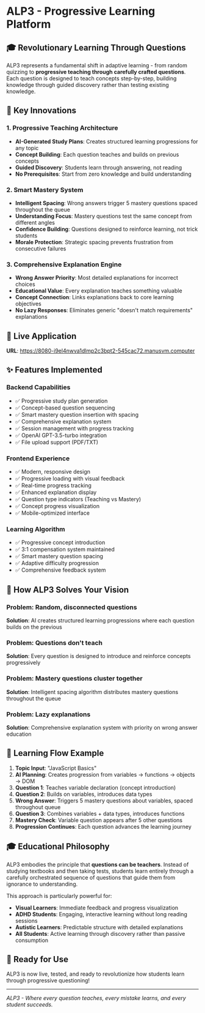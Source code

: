 # ALP3 - Progressive Learning Platform

## 🎓 **Revolutionary Learning Through Questions**

ALP3 represents a fundamental shift in adaptive learning - from random quizzing to **progressive teaching through carefully crafted questions**. Each question is designed to teach concepts step-by-step, building knowledge through guided discovery rather than testing existing knowledge.

## 🌟 **Key Innovations**

### **1. Progressive Teaching Architecture**
- **AI-Generated Study Plans**: Creates structured learning progressions for any topic
- **Concept Building**: Each question teaches and builds on previous concepts
- **Guided Discovery**: Students learn through answering, not reading
- **No Prerequisites**: Start from zero knowledge and build understanding

### **2. Smart Mastery System**
- **Intelligent Spacing**: Wrong answers trigger 5 mastery questions spaced throughout the queue
- **Understanding Focus**: Mastery questions test the same concept from different angles
- **Confidence Building**: Questions designed to reinforce learning, not trick students
- **Morale Protection**: Strategic spacing prevents frustration from consecutive failures

### **3. Comprehensive Explanation Engine**
- **Wrong Answer Priority**: Most detailed explanations for incorrect choices
- **Educational Value**: Every explanation teaches something valuable
- **Concept Connection**: Links explanations back to core learning objectives
- **No Lazy Responses**: Eliminates generic "doesn't match requirements" explanations

## 🚀 **Live Application**

**URL**: https://8080-i9el4nwva1dlmp2c3bpt2-545cac72.manusvm.computer

## ✨ **Features Implemented**

### **Backend Capabilities**
- ✅ Progressive study plan generation
- ✅ Concept-based question sequencing
- ✅ Smart mastery question insertion with spacing
- ✅ Comprehensive explanation system
- ✅ Session management with progress tracking
- ✅ OpenAI GPT-3.5-turbo integration
- ✅ File upload support (PDF/TXT)

### **Frontend Experience**
- ✅ Modern, responsive design
- ✅ Progressive loading with visual feedback
- ✅ Real-time progress tracking
- ✅ Enhanced explanation display
- ✅ Question type indicators (Teaching vs Mastery)
- ✅ Concept progress visualization
- ✅ Mobile-optimized interface

### **Learning Algorithm**
- ✅ Progressive concept introduction
- ✅ 3:1 compensation system maintained
- ✅ Smart mastery question spacing
- ✅ Adaptive difficulty progression
- ✅ Comprehensive feedback system

## 🎯 **How ALP3 Solves Your Vision**

### **Problem**: Random, disconnected questions
**Solution**: AI creates structured learning progressions where each question builds on the previous

### **Problem**: Questions don't teach
**Solution**: Every question is designed to introduce and reinforce concepts progressively

### **Problem**: Mastery questions cluster together
**Solution**: Intelligent spacing algorithm distributes mastery questions throughout the queue

### **Problem**: Lazy explanations
**Solution**: Comprehensive explanation system with priority on wrong answer education

## 🧠 **Learning Flow Example**

1. **Topic Input**: "JavaScript Basics"
2. **AI Planning**: Creates progression from variables → functions → objects → DOM
3. **Question 1**: Teaches variable declaration (concept introduction)
4. **Question 2**: Builds on variables, introduces data types
5. **Wrong Answer**: Triggers 5 mastery questions about variables, spaced throughout queue
6. **Question 3**: Combines variables + data types, introduces functions
7. **Mastery Check**: Variable question appears after 5 other questions
8. **Progression Continues**: Each question advances the learning journey

## 🎓 **Educational Philosophy**

ALP3 embodies the principle that **questions can be teachers**. Instead of studying textbooks and then taking tests, students learn entirely through a carefully orchestrated sequence of questions that guide them from ignorance to understanding.

This approach is particularly powerful for:
- **Visual Learners**: Immediate feedback and progress visualization
- **ADHD Students**: Engaging, interactive learning without long reading sessions
- **Autistic Learners**: Predictable structure with detailed explanations
- **All Students**: Active learning through discovery rather than passive consumption

## 🚀 **Ready for Use**

ALP3 is now live, tested, and ready to revolutionize how students learn through progressive questioning!

---

*ALP3 - Where every question teaches, every mistake learns, and every student succeeds.*

